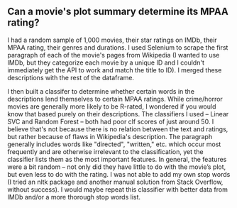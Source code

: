 ## Can a movie's plot summary determine its MPAA rating?

I had a random sample of 1,000 movies, their star ratings on IMDb, their MPAA rating, their genres and durations. I used Selenium to scrape the first paragraph of each of the movie's pages from Wikipedia (I wanted to use IMDb, but they categorize each movie by a unique ID and I couldn't immediately get the API to work and match the title to ID). I merged these descriptions with the rest of the dataframe. 

I then built a classifer to determine whether certain words in the descriptions lend themselves to certain MPAA ratings. While crime/horror movies are generally more likely to be R-rated, I wondered if you would know that based purely on their descriptions. The classifiers I used – Linear SVC and Random Forest – both had poor clf scores of just around 50. I believe that's not because there is no relation between the text and ratings, but rather because of flaws in Wikipedia's description. The paragraph generally includes words like "directed", "written," etc. which occur most frequently and are otherwise irrelevant to the classification, yet the classifier lists them as the most important features. In general, the features were a bit random – not only did they have little to do with the movie’s plot, but even less to do with the rating. I was not able to add my own stop words (I tried an nltk package and another manual solution from Stack Overflow, without success). I would maybe repeat this classifier with better data from IMDb and/or a more thorough stop words list.
 
